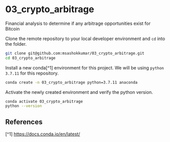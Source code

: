 # 03_crypto_arbitrage
Financial analysis to determine if any arbitrage opportunities exist for Bitcoin


Clone the remote repository to your local developer environment and `cd` into the folder.
```bash
git clone git@github.com:msashokkumar/03_crypto_arbitrage.git
cd 03_crypto_arbitrage
```

Install a new conda[^1] environment for this project. We will be using `python 3.7.11` for this repository.

```bash
conda create -n 03_crypto_arbitrage python=3.7.11 anaconda
```

Activate the newly created environment and verify the python version.

```bash
conda activate 03_crypto_arbitrage
python --version
```


## References

[^1] https://docs.conda.io/en/latest/

